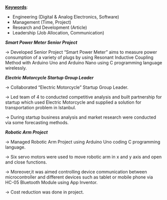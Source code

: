 <ins>**Keywords**</ins>:

  - Engineering (Digital & Analog Electronics, Software)
  - Management (Time, Project)
  - Research and Development (Article)
  - Leadership (Job Allocation, Communication)

    
**_Smart Power Meter Senior Project_**

  -> Developed Senior Project “Smart Power Meter” aims to measure power consumption of a variety of plugs by using
 Resonant Inductive Coupling Method with Arduino Uno and Arduino Nano using C programming language wirelessly.

 
**_Electric Motorcycle Startup Group Leader_**


  ->	Collaborated “Electric Motorcycle” Startup Group Leader.


  -> Led team of 4 to conducted competitive analysis and built partnership for startup which used Electric Motorcycle 
and supplied a solution for transportation problem in Istanbul.


  -> During startup business analysis and market research were conducted via some forecasting methods.


**_Robotic Arm Project_**


  ->	Managed Robotic Arm Project using Arduino Uno coding C programming language.


  -> Six servo motors were used to move robotic arm in x and y axis and open and close functions. 


  -> Moreover,it was aimed controlling device communication between microcontroller and different devices 
such as tablet or mobile phone via HC-05 Bluetooth Module using App Inventor.


  -> Cost reduction was done in project.



